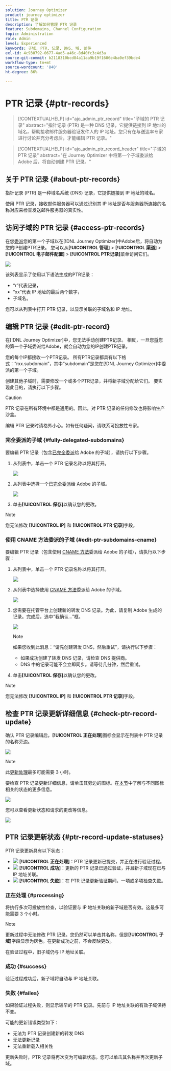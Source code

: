 ```yaml
---
solution: Journey Optimizer
product: journey optimizer
title: PTR 记录
description: 了解如何管理 PTR 记录
feature: Subdomains, Channel Configuration
topic: Administration
role: Admin
level: Experienced
keywords: 子域, PTR, 记录, DNS, 域, 邮件
exl-id: 4c930792-0677-4ad5-a46c-8d40fc3c4d3a
source-git-commit: b2118310bcd84a11aa9b19f1606e4ba0ef39bde4
workflow-type: tm+mt
source-wordcount: '840'
ht-degree: 86%

---
```


# PTR 记录 {#ptr-records}

>[!CONTEXTUALHELP]
>id="ajo_admin_ptr_record"
>title="子域的 PTR 记录"
>abstract="指针记录 (PTR) 是一种 DNS 记录，它提供链接到 IP 地址的域名，帮助接收邮件服务器验证发件人的 IP 地址。您只有在与送达率专家进行讨论并充分考虑后，才能编辑 PTR 记录。"

>[!CONTEXTUALHELP]
>id="ajo_admin_ptr_record_header"
>title="子域的 PTR 记录"
>abstract="在 Journey Optimizer 中将第一个子域委派给 Adobe 后，将自动创建 PTR 记录。"

## 关于 PTR 记录 {#about-ptr-records}

指针记录 (PTR) 是一种域名系统 (DNS) 记录，它提供链接到 IP 地址的域名。

使用 PTR 记录，接收邮件服务器可以通过识别其 IP 地址是否与服务器所连接的名称对应来检查发送邮件服务器的真实性。

## 访问子域的 PTR 记录 {#access-ptr-records}

在您[委派](delegate-subdomain.md)您的第一个子域以在[!DNL Journey Optimizer]中Adobe后，将自动为您的IP创建PTR记录。 您可以从&#x200B;**[!UICONTROL 管理]** > **[!UICONTROL 渠道]** > **[!UICONTROL 电子邮件配置]** > **[!UICONTROL PTR记录]**&#x200B;菜单访问它们。

![](assets/ptr-records.png)

该列表显示了使用以下语法生成的PTR记录：

* “r”代表记录，
* “xx”代表 IP 地址的最后两个数字，
* 子域名。

您可以从列表中打开 PTR 记录，以显示关联的子域名和 IP 地址。

## 编辑 PTR 记录 {#edit-ptr-record}

在[!DNL Journey Optimizer]中，您无法手动创建PTR记录。 相反，一旦您[将](delegate-subdomain.md)您的第一个子域委派给Adobe，就会自动为您的IP创建PTR记录。

您的每个IP都接收一个PTR记录。 所有PTR记录都具有以下格式：“rxx.subdomain”，其中“subdomain”是您在[!DNL Journey Optimizer]中委派的第一个子域。

创建其他子域时，需要修改一个或多个PTR记录，并将新子域分配给它们。 要实现此目的，请执行以下步骤。

>[!CAUTION]
>
>PTR 记录在所有环境中都是通用的。因此，对 PTR 记录的任何修改也将影响生产沙盒。
>
>编辑 PTR 记录时请格外小心。如有任何疑问，请联系可投放性专家。

### 完全委派的子域 {#fully-delegated-subdomains}

要编辑 PTR 记录（包含[已完全委派](delegate-subdomain.md#full-subdomain-delegation)给 Adobe 的子域），请执行以下步骤。

1. 从列表中，单击一个 PTR 记录名称以将其打开。

   ![](assets/ptr-record-select.png)

1. 从列表中选择一个[已完全委派](delegate-subdomain.md#full-subdomain-delegation)给 Adobe 的子域。

   ![](assets/ptr-record-subdomain.png)

1. 单击&#x200B;**[!UICONTROL 保存]**&#x200B;以确认您的更改。

>[!NOTE]
>
>您无法修改 **[!UICONTROL IP]** 和 **[!UICONTROL PTR 记录]**&#x200B;字段。

### 使用 CNAME 方法委派的子域 {#edit-ptr-subdomains-cname}

要编辑 PTR 记录（包含使用 [CNAME 方法](delegate-subdomain.md#cname-subdomain-delegation)委派给 Adobe 的子域），请执行以下步骤：

1. 从列表中，单击一个 PTR 记录名称以将其打开。

   ![](assets/ptr-record-select-cname.png)

1. 从列表中选择使用 [CNAME 方法](delegate-subdomain.md#cname-subdomain-delegation)委派给 Adobe 的子域。

   ![](assets/ptr-record-subdomain-cname.png)

1. 您需要在托管平台上创建新的转发 DNS 记录。为此，请复制 Adobe 生成的记录。完成后，选中“我确认…”框。

   ![](assets/ptr-record-subdomain-confirm.png)

   >[!NOTE]
   >
   >如果您收到此消息：“请先创建转发 DNS，然后重试”，请执行以下步骤：
   >   * 如果成功创建了转发 DNS 记录，请检查 DNS 提供商。
   >   * DNS 中的记录可能不会立即同步。请等待几分钟，然后重试。

1. 单击&#x200B;**[!UICONTROL 保存]**&#x200B;以确认您的更改。

>[!NOTE]
>
>您无法修改 **[!UICONTROL IP]** 和 **[!UICONTROL PTR 记录]**&#x200B;字段。

## 检查 PTR 记录更新详细信息 {#check-ptr-record-update}

确认 PTR 记录编辑后，**[!UICONTROL 正在处理]**&#x200B;图标会显示在列表中 PTR 记录的名称旁边。

![](assets/ptr-record-updating.png)

>[!NOTE]
>
>此[更新处理](#processing)最多可能需要 3 小时。

要检查 PTR 记录更新详细信息，请单击其旁边的图标。在[本节](#ptr-record-update-statuses)中了解与不同图标相关的状态的更多信息。

![](assets/ptr-record-recent-update.png)

您可以查看更新状态和请求的更改等信息。

![](assets/ptr-record-updates.png)

## PTR 记录更新状态 {#ptr-record-update-statuses}

PTR 记录更新具有以下状态：

* ![](assets/do-not-localize/ptr-record-processing.png) **[!UICONTROL 正在处理]**：PTR 记录更新已提交，并正在进行验证过程。
* ![](assets/do-not-localize/ptr-record-success.png) **[!UICONTROL 成功]**：更新的 PTR 记录已通过验证，并且新子域现在已与 IP 地址关联。
* ![](assets/do-not-localize/ptr-record-failed.png) **[!UICONTROL 失败]**：在 PTR 记录更新验证期间，一项或多项检查失败。

### 正在处理 {#processing}

将执行多次可投放性检查，以验证要与 IP 地址关联的新子域是否有效。这最多可能需要 3 个小时。

>[!NOTE]
>
>更新过程中无法修改 PTR 记录。您仍然可以单击其名称，但是&#x200B;**[!UICONTROL 子域]**&#x200B;字段显示为灰色。在更新成功之前，不会反映更改。

在验证过程中，旧子域仍与 IP 地址关联。

### 成功 {#success}

验证过程成功后，新子域将自动与 IP 地址关联。

### 失败 {#failes}

如果验证过程失败，则显示较早的 PTR 记录。先前与 IP 地址关联的有效子域保持不变。

可能的更新错误类型如下：
* 无法为 PTR 记录创建新的转发 DNS
* 无法更新记录
* 无法重新载入相关性

更新失败时，PTR 记录将再次变为可编辑状态。您可以单击其名称并再次更新子域。
